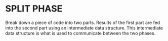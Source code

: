 # SPLIT PHASE 

Break down a piece of code into two parts. Results of the first part are fed into the second part using 
an intermediate data structure. This intermediate 
data structure is what is used to communicate between the two phases. 